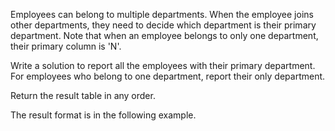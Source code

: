 Employees can belong to multiple departments. When the employee joins other departments, they need to decide which department is their primary department. Note that when an employee belongs to only one department, their primary column is 'N'.

Write a solution to report all the employees with their primary department. For employees who belong to one department, report their only department.

Return the result table in any order.

The result format is in the following example.